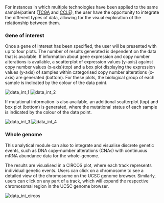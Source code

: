 For instances in which multiple technologies have been applied to the same sample/patient ([TCGA](https://cancergenome.nih.gov/) and [CCLE](https://portals.broadinstitute.org/ccle/home)), the user have the opportunity to integrate the different types of data, allowing for the visual exploration of the relationship between them.

### Gene of interest

Once a gene of interest has been specified, the user will be presented with up to four plots. The number of results generated is dependent on the data that is available. If information about gene expression and copy number alterations is available, a scatterplot of expression values (y-axis) against copy number values (x-axis)(top) and a box plot displaying the expression values (y-axis) of samples within categorised copy number alterations (x-axis) are generated (bottom). For these plots, the biological group of each sample is indicated by the colour of the data point.

![data_int_1](https://github.research.its.qmul.ac.uk/hfx320/PED_Analytics/blob/master/images/doc/data_int_1.png)
![data_int_2](https://github.research.its.qmul.ac.uk/hfx320/PED_Analytics/blob/master/images/doc/data_int_2.png)

If mutational information is also available, an additional scatterplot (top) and box plot (bottom) is generated, where the mutational status of each sample is indicated by the colour of the data point.

![data_int_3](https://github.research.its.qmul.ac.uk/hfx320/PED_Analytics/blob/master/images/doc/data_int_3.png)
![data_int_4](https://github.research.its.qmul.ac.uk/hfx320/PED_Analytics/blob/master/images/doc/data_int_4.png)

### Whole genome

This analytical module can also to integrate and visualise discrete genetic events, such as DNA copy-number alterations (CNAs) with continuous mRNA abundance data for the whole-genome.

The results are visualised in a CIRCOS plot, where each track represents individual genetic events. Users can click on a chromosome to see a detailed view of the chromosome on the UCSC genome browser. Similarly, users can click on any part of a track, which will expand the respective chromosomal region in the UCSC genome browser.

![data_int_circos](https://github.research.its.qmul.ac.uk/hfx320/PED_Analytics/blob/master/images/doc/data_int_circos.png)
